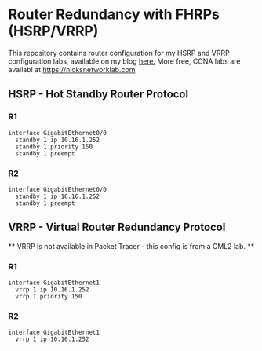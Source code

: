 # Router Redundancy with FHRPs (HSRP/VRRP)
This repository contains router configuration for my HSRP and VRRP configuration labs, available on my blog [here.](https://nicksnetworklab.com/ccna-ccnp-lab-router-redundancy-with-fhrps/) More free, CCNA labs are availabl at https://nicksnetworklab.com

## HSRP - Hot Standby Router Protocol   

### R1
```
interface GigabitEthernet0/0
  standby 1 ip 10.16.1.252
  standby 1 priority 150
  standby 1 preempt 
```

### R2
```
interface GigabitEthernet0/0
  standby 1 ip 10.16.1.252
  standby 1 preempt 
```

## VRRP - Virtual Router Redundancy Protocol   
** VRRP is not available in Packet Tracer - this config is from a CML2 lab. **

### R1
```
interface GigabitEthernet1
  vrrp 1 ip 10.16.1.252
  vrrp 1 priority 150
```

### R2
```
interface GigabitEthernet1
  vrrp 1 ip 10.16.1.252
```
